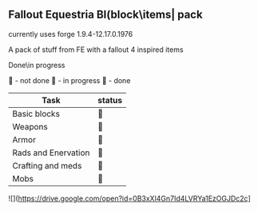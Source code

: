 ## Fallout Equestria BI(block\items| pack

currently uses
forge 1.9.4-12.17.0.1976


A pack of stuff from FE with a fallout 4 inspired items

Done\in progress

:red_circle:           - not done
:large_orange_diamond: - in progress
:large_blue_circle:    - done

Task                | status
------------------- | -------------
Basic blocks        |:large_orange_diamond:
Weapons             |:red_circle:
Armor               |:red_circle:
Rads and Enervation |:red_circle:
Crafting and meds   |:red_circle:
Mobs                |:red_circle:


![](https://drive.google.com/open?id=0B3xXl4Gn7Id4LVRYa1EzOGJDc2c]
